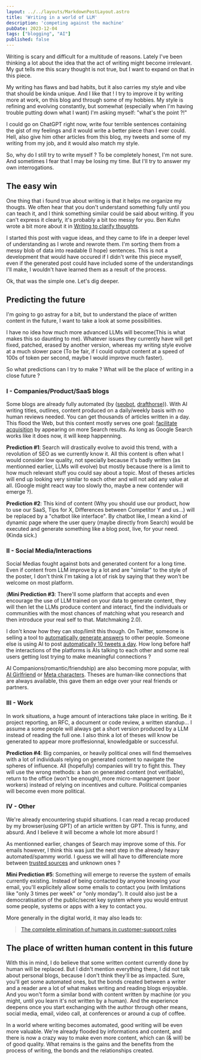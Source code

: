 ```yaml
---
layout: ../../layouts/MarkdownPostLayout.astro
title: 'Writing in a world of LLM'
description: 'competing against the machine'
pubDate: 2023-12-04
tags: ["blogging", "AI"]
published: false
---
```

Writing is scary and difficult for a multitude of reasons. Lately I've been thinking a lot about the idea that the act of writing might become irrelevant.
My gut tells me this scary thought is not true, but I want to expand on that in this piece.

My writing has flaws and bad habits, but it also carries my style and vibe that should be kinda unique.
And I like that ! I try to improve it by writing more at work, on this blog and through some of my hobbies. My style is refining and evolving constantly, but somewhat (especially when I'm having trouble putting down what I want) I'm asking myself: "what's the point ?!"

I could go on ChatGPT right now, write four terrible sentences containing the gist of my feelings and it would write a better piece than I ever could. Hell, also give him other articles from this blog, my tweets and some of my writing from my job, and it would also match my style. 

So, why do I still try to write myself ?
To be completely honest, I'm not sure. And sometimes I fear that I may be losing my time. But I'll try to answer my own interrogations.

## The easy win

One thing that i found true about writing is that it helps me organize my thougts. We often hear that you don't understand something fully until you can teach it, and I think something similar could be said about writing. If you can't express it clearly, it's probably a bit too messy for you. Ben Kuhn wrote a bit more about it in [Writing to clarify thoughts](https://www.benkuhn.net/writing-clarify-thoughts/).

I started this post with vague ideas, and they came to life in a deeper level of understanding as I wrote and rewrote them. I'm sorting them from a messy blob of data into readable (I hope) sentences. This is not a development that would have occured if I didn't write this piece myself, even if the generated post could have included some of the understandings I'll make, I wouldn't have learned them as a result of the process.

Ok, that was the simple one. Let's dig deeper.

## Predicting the future

I'm going to go astray for a bit, but to understand the place of written content in the future, I want to take a look at some possibilities. 

I have no idea how much more advanced LLMs will become(This is what makes this so daunting to me). Whatever issues they currently have will get fixed, patched, erased by another version, whereas my writing style evolve at a much slower pace (To be fair, if I could output content at a speed of 100s of token per second, maybe I would improve much faster). 

So what predictions can I try to make ? What will be the place of writing in a close future ?

### I - Companies/Product/SaaS blogs

Some blogs are already fully automated (by ([seobot](https://seobotai.com/), [drafthorse](https://www.drafthorseai.com/))). With AI writing titles, outlines, content produced on a daily/weekly basis with no human reviews needed. You can get thousands of articles written in a day. This flood the Web, but this content mostly serves one goal: [facilitate acquisition](https://twitter.com/jakezward/status/1728032634037567509) by appearing on more Search results. 
As long as Google Search works like it does now, it will keep happenning. 

**Prediction #1**: Search will drastically evolve to avoid this trend, with a revolution of SEO as we currently know it. All this content is often what I would consider low quality, not specially because it's badly written (as mentionned earlier, LLMs will evolve) but mostly because there is a limit to how much relevant stuff you could say about a topic. Most of theses articles will end up looking very similar to each other and will not add any value at all. (Google might react way too slowly tho, maybe a new contender will emerge ?).

**Prediction #2**: This kind of content (Why you should use our product, how to use our SaaS, Tips for X, Differences between Competitor Y and us...) will be replaced by a "chatbot like interface". By chatbot like, I mean a kind of dynamic page where the user query (maybe directly from Search) would be executed and generate something like a blog post, live, for your need. (Kinda sick.)

### II - Social Media/Interactions

Social Medias fought against bots and generated content for a long time. Even if content from LLM improve by a lot and are "similar" to the style of the poster, I don't think I'm taking a lot of risk by saying that they won't be welcome on most platform.

(**Mini Prediction #3**: There'll some platform that accepts and even encourage the use of LLM trained on your data to generate content, they will then let the LLMs produce content and interact, find the individuals or communities with the most chances of matching what you research and then introduce your real self to that. Matchmaking 2.0). 

I don't know how they can stop/limit this though. On Twitter, someone is selling a tool to [automatically generate answers](https://twitter.com/nilansaha/status/1730133017010794621) to other people. Someone else is using AI to post [automatically 10 tweets a day](https://twitter.com/codyschneiderxx/status/1720875445099413737). How long before half the interactions of the platforms is AIs talking to each other and some real users getting lost trying to make meaningful connections ?

AI Companions(romantic/friendship) are also becoming more popular, with [AI Girlfriend](https://twitter.com/enias/status/1729458928897912853) or [Meta characters](https://ai.meta.com/genai/). Theses are human-like connections that are always available, this gave them an edge over your real friends or partners. 

### III - Work

In work situations, a huge amount of interactions take place in writing. Be it project reporting, an RFC, a document or code review, a written standup... I assume a some people will always get a short version produced by a LLM instead of reading the full one. I also think a lot of theses will know be generated to appear more proffesionnal, knowledgable or successful. 

**Prediction #4**: Big companies, or heavily political ones will find themselves with a lot of individuals relying on generated content to navigate the spheres of influence. All (hopefully) companies will try to fight this. They will use the wrong methods: a ban on generated content (not verifiable), return to the office (won't be enough), more micro-management (poor workers) instead of relying on incentives and culture. Political companies will become even more political.

### IV - Other

We're already encountering stupid situations. I can read a recap produced by my browser(using GPT) of an article written by GPT. This is funny, and absurd. And I believe it will become a whole lot more absurd ! 

As mentionned earlier, changes of Search may improve some of this. For emails however, I think this was just the next step in the already heavy automated/spammy world. I guess we will all have to differenciate more between [trusted sources](https://twitter.com/GergelyOrosz/status/1729141146956574797) and unknown ones ?

**Mini Prediction #5**: Something will emerge to reverse the system of emails currently existing. Instead of being contacted by anyone knowing your email, you'll explicitely allow some emails to contact you (with limitations like "only 3 times per week" or "only monday"). It could also just be a democratisation of the public/secret key system where you would entrust some people, systems or apps with a key to contact you.

More generally in the digital world, it may also leads to:
> [The complete elimination of humans in customer-support roles](https://drewdevault.com/2023/08/29/2023-08-29-AI-crap.html)


## The place of written human content in this future

With this in mind, I do believe that some written content currently done by human will be replaced. 
But I didn't mention everything there, I did not talk about personal blogs, because I don't think they'll be as impacted. Sure, you'll get some automated ones, but the bonds created between a writer and a reader are a lot of what makes writing and reading blogs enjoyable. And you won't form a similar bond with content written by machine (or you might, until you learn it's not written by a human). And the experience deepens once you start exchanging with the author through other means, social media, email, video call, at conferences or around a cup of coffee.

In a world where writing becomes automated, good writing will be even more valuable.
We're already flooded by informations and content, and there is now a crazy way to make even more content, which can (& will) be of good quality.
What remains is the gains and the benefits from the process of writing, the bonds and the relationships created.